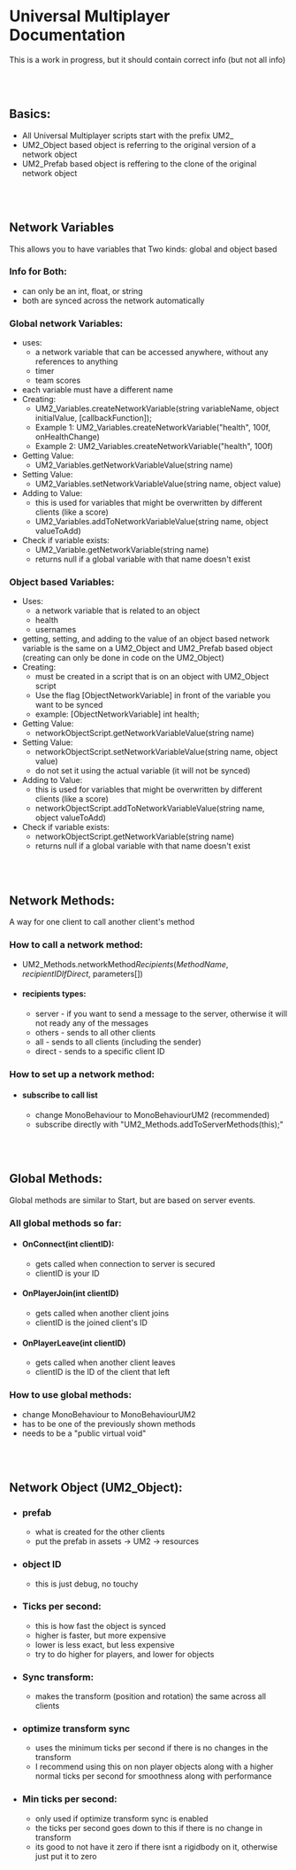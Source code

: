 # Universal Multiplayer Documentation
This is a work in progress, but it should contain correct info (but not all info)

<br></br>
## **Basics:**
- All Universal Multiplayer scripts start with the prefix UM2_
- UM2_Object based object is referring to the original version of a network object
- UM2_Prefab based object is reffering to the clone of the original network object

<br></br>
## Network Variables
This allows you to have variables that Two kinds: global and object based

### Info for Both:
- can only be an int, float, or string
- both are synced across the network automatically

### Global network Variables:
- uses:
  - a network variable that can be accessed anywhere, without any references to anything
  - timer
  - team scores
- each variable must have a different name
- Creating:
  - UM2_Variables.createNetworkVariable<float>(string variableName, object initialValue, [callbackFunction]);
  - Example 1: UM2_Variables.createNetworkVariable<float>("health", 100f, onHealthChange)
  - Example 2: UM2_Variables.createNetworkVariable<float>("health", 100f)
- Getting Value:
  - UM2_Variables.getNetworkVariableValue(string name)
- Setting Value:
  - UM2_Variables.setNetworkVariableValue(string name, object value)
- Adding to Value:
  - this is used for variables that might be overwritten by different clients (like a score)
  - UM2_Variables.addToNetworkVariableValue(string name, object valueToAdd)
- Check if variable exists:
  - UM2_Variable.getNetworkVariable(string name)
  - returns null if a global variable with that name doesn't exist

### Object based Variables:
- Uses:
  - a network variable that is related to an object
  - health
  - usernames
- getting, setting, and adding to the value of an object based network variable is the same on a UM2_Object and UM2_Prefab based object (creating can only be done in code on the UM2_Object)
- Creating:
  - must be created in a script that is on an object with UM2_Object script 
  - Use the flag [ObjectNetworkVariable] in front of the variable you want to be synced
  - example: [ObjectNetworkVariable] int health;
- Getting Value:
  - networkObjectScript.getNetworkVariableValue(string name)
- Setting Value:
  - networkObjectScript.setNetworkVariableValue(string name, object value)
  - do not set it using the actual variable (it will not be synced)
- Adding to Value:
  - this is used for variables that might be overwritten by different clients (like a score)
  - networkObjectScript.addToNetworkVariableValue(string name, object valueToAdd)
- Check if variable exists:
  - networkObjectScript.getNetworkVariable(string name)
  - returns null if a global variable with that name doesn't exist

<br></br>
## Network Methods:
A way for one client to call another client's method

### How to call a network method:
- UM2_Methods.networkMethod*Recipients*(*MethodName*, *recipientIDIfDirect*, parameters[])
- #### recipients types:
  - server - if you want to send a message to the server, otherwise it will not ready any of the messages
  - others - sends to all other clients
  - all - sends to all clients (including the sender)
  - direct - sends to a specific client ID

### How to set up a network method:
- #### subscribe to call list
  - change MonoBehaviour to MonoBehaviourUM2 (recommended)
  - subscribe directly with "UM2_Methods.addToServerMethods(this);"

<br></br>
## Global Methods:
Global methods are similar to Start, but are based on server events. 

### All global methods so far:
- #### OnConnect(int clientID):
  - gets called when connection to server is secured
  - clientID is your ID
- #### OnPlayerJoin(int clientID)
  - gets called when another client joins
  - clientID is the joined client's ID
- #### OnPlayerLeave(int clientID)
  - gets called when another client leaves
  - clientID is the ID of the client that left


### How to use global methods:
- change MonoBehaviour to MonoBehaviourUM2
- has to be one of the previously shown methods
- needs to be a "public virtual void"

<br></br>
## Network Object (UM2_Object):
- ### prefab
  - what is created for the other clients
  - put the prefab in assets -> UM2 -> resources
- ### object ID 
  - this is just debug, no touchy
- ### Ticks per second:
  - this is how fast the object is synced
  - higher is faster, but more expensive
  - lower is less exact, but less expensive
  - try to do higher for players, and lower for objects
- ### Sync transform:
  - makes the transform (position and rotation) the same across all clients
- ### optimize transform sync
  - uses the minimum ticks per second if there is no changes in the transform
  - I recommend using this on non player objects along with a higher normal ticks per second for smoothness along with performance
- ### Min ticks per second:
  - only used if optimize transform sync is enabled
  - the ticks per second goes down to this if there is no change in transform
  - its good to not have it zero if there isnt a rigidbody on it, otherwise just put it to zero